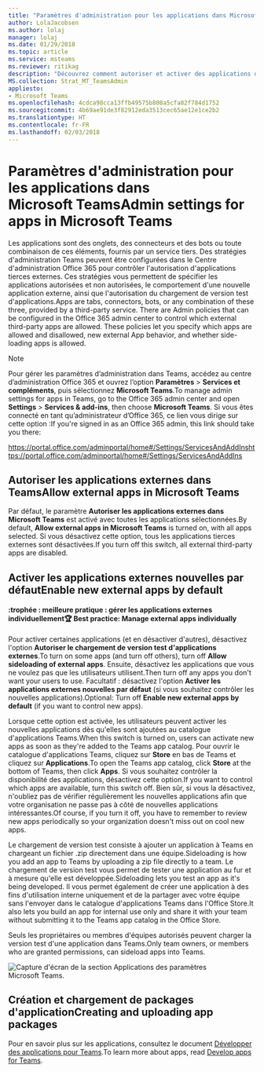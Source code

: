 ```yaml
---
title: "Paramètres d'administration pour les applications dans Microsoft Teams"
author: LolaJacobsen
ms.author: lolaj
manager: lolaj
ms.date: 01/29/2018
ms.topic: article
ms.service: msteams
ms.reviewer: ritikag
description: "Découvrez comment autoriser et activer des applications dans Microsoft Teams, y compris le chargement de version test d'applications externes."
MS.collection: Strat_MT_TeamsAdmin
appliesto:
- Microsoft Teams
ms.openlocfilehash: 4cdca98cca13ffb49575b808a5cfa82f784d1752
ms.sourcegitcommit: 4b69ae91de3f82912eda3513cec65ae12e1ce2b2
ms.translationtype: HT
ms.contentlocale: fr-FR
ms.lasthandoff: 02/03/2018
---
```

<a name="admin-settings-for-apps-in-microsoft-teams"></a><span data-ttu-id="371da-103">Paramètres d'administration pour les applications dans Microsoft Teams</span><span class="sxs-lookup"><span data-stu-id="371da-103">Admin settings for apps in Microsoft Teams</span></span>
==========================================

<span data-ttu-id="371da-p101">Les applications sont des onglets, des connecteurs et des bots ou toute combinaison de ces éléments, fournis par un service tiers. Des stratégies d'administration Teams peuvent être configurées dans le Centre d'administration Office 365 pour contrôler l'autorisation d'applications tierces externes. Ces stratégies vous permettent de spécifier les applications autorisées et non autorisées, le comportement d'une nouvelle application externe, ainsi que l'autorisation du chargement de version test d'applications.</span><span class="sxs-lookup"><span data-stu-id="371da-p101">Apps are tabs, connectors, bots, or any combination of these three, provided by a third-party service. There are Admin policies that can be configured in the Office 365 admin center to control which external third-party apps are allowed. These policies let you specify which apps are allowed and disallowed, new external App behavior, and whether side-loading apps is allowed.</span></span>

> [!NOTE]
> <span data-ttu-id="371da-107">Pour gérer les paramètres d’administration dans Teams, accédez au centre d’administration Office 365 et ouvrez l’option **Paramètres** > **Services et compléments**, puis sélectionnez **Microsoft Teams**.</span><span class="sxs-lookup"><span data-stu-id="371da-107">To manage admin settings for apps in Teams, go to the Office 365 admin center and open **Settings** > **Services & add-ins**, then choose **Microsoft Teams**.</span></span> <span data-ttu-id="371da-108">Si vous êtes connecté en tant qu’administrateur d’Office 365, ce lien vous dirige sur cette option :</span><span class="sxs-lookup"><span data-stu-id="371da-108">If you're signed in as an Office 365 admin, this link should take you there:</span></span>
> 
> <span data-ttu-id="371da-109">https://portal.office.com/adminportal/home#/Settings/ServicesAndAddIns</span><span class="sxs-lookup"><span data-stu-id="371da-109">https://portal.office.com/adminportal/home#/Settings/ServicesAndAddIns</span></span> 

## <a name="allow-external-apps-in-teams"></a><span data-ttu-id="371da-110">Autoriser les applications externes dans Teams</span><span class="sxs-lookup"><span data-stu-id="371da-110">Allow external apps in Microsoft Teams</span></span>

<span data-ttu-id="371da-111">Par défaut, le paramètre **Autoriser les applications externes dans Microsoft Teams** est activé avec toutes les applications sélectionnées.</span><span class="sxs-lookup"><span data-stu-id="371da-111">By default, **Allow external apps in Microsoft Teams** is turned on, with all apps selected.</span></span>  <span data-ttu-id="371da-112">Si vous désactivez cette option, tous les applications tierces externes sont désactivées.</span><span class="sxs-lookup"><span data-stu-id="371da-112">If you turn off this switch, all external third-party apps are disabled.</span></span> 

## <a name="enable-new-external-apps-by-default"></a><span data-ttu-id="371da-113">Activer les applications externes nouvelles par défaut</span><span class="sxs-lookup"><span data-stu-id="371da-113">Enable new external apps by default</span></span>

#### <a name="trophy-best-practice-manage-external-apps-individually"></a><span data-ttu-id="371da-114">:trophée : meilleure pratique : gérer les applications externes individuellement</span><span class="sxs-lookup"><span data-stu-id="371da-114">:trophy: Best practice: Manage external apps individually</span></span> 
 
<span data-ttu-id="371da-115">Pour activer certaines applications (et en désactiver d'autres), désactivez l'option **Autoriser le chargement de version test d'applications externes**.</span><span class="sxs-lookup"><span data-stu-id="371da-115">To turn on some apps (and turn off others), turn off **Allow sideloading of external apps**.</span></span> <span data-ttu-id="371da-116">Ensuite, désactivez les applications que vous ne voulez pas que les utilisateurs utilisent.</span><span class="sxs-lookup"><span data-stu-id="371da-116">Then turn off any apps you don't want your users to use.</span></span> <span data-ttu-id="371da-117">Facultatif : désactivez l'option **Activer les applications externes nouvelles par défaut** (si vous souhaitez contrôler les nouvelles applications).</span><span class="sxs-lookup"><span data-stu-id="371da-117">Optional: Turn off **Enable new external apps by default** (if you want to control new apps).</span></span> 

<span data-ttu-id="371da-118">Lorsque cette option est activée, les utilisateurs peuvent activer les nouvelles applications dès qu'elles sont ajoutées au catalogue d'applications Teams.</span><span class="sxs-lookup"><span data-stu-id="371da-118">When this switch is turned on, users can activate new apps as soon as they're added to the Teams app catalog.</span></span> <span data-ttu-id="371da-119">Pour ouvrir le catalogue d'applications Teams, cliquez sur **Store** en bas de Teams et cliquez sur **Applications**.</span><span class="sxs-lookup"><span data-stu-id="371da-119">To open the Teams app catalog, click **Store** at the bottom of Teams, then click **Apps**.</span></span> <span data-ttu-id="371da-120">Si vous souhaitez contrôler la disponibilité des applications, désactivez cette option.</span><span class="sxs-lookup"><span data-stu-id="371da-120">If you want to control which apps are available, turn this switch off.</span></span> <span data-ttu-id="371da-121">Bien sûr, si vous la désactivez, n'oubliez pas de vérifier régulièrement les nouvelles applications afin que votre organisation ne passe pas à côté de nouvelles applications intéressantes.</span><span class="sxs-lookup"><span data-stu-id="371da-121">Of course, if you turn it off, you have to remember to review new apps periodically so your organization doesn't miss out on cool new apps.</span></span> 

<span data-ttu-id="371da-122">Le chargement de version test consiste à ajouter un application à Teams en chargeant un fichier .zip directement dans une équipe.</span><span class="sxs-lookup"><span data-stu-id="371da-122">Sideloading is how you add an app to Teams by uploading a zip file directly to a team.</span></span> <span data-ttu-id="371da-123">Le chargement de version test vous permet de tester une application au fur et à mesure qu'elle est développée.</span><span class="sxs-lookup"><span data-stu-id="371da-123">Sideloading lets you test an app as it's being developed.</span></span> <span data-ttu-id="371da-124">Il vous permet également de créer une application à des fins d'utilisation interne uniquement et de la partager avec votre équipe sans l'envoyer dans le catalogue d'applications Teams dans l'Office Store.</span><span class="sxs-lookup"><span data-stu-id="371da-124">It also lets you build an app for internal use only and share it with your team without submitting it to the Teams app catalog in the Office Store.</span></span> 

<span data-ttu-id="371da-125">Seuls les propriétaires ou membres d'équipes autorisés peuvent charger la version test d'une application dans Teams.</span><span class="sxs-lookup"><span data-stu-id="371da-125">Only team owners, or members who are granted permissions, can sideload apps into Teams.</span></span>  

![Capture d'écran de la section Applications des paramètres Microsoft Teams.](media/Admin_settings_for_apps_in_Microsoft_Teams_image1.png) 

## <a name="creating-and-uploading-app-packages"></a><span data-ttu-id="371da-127">Création et chargement de packages d'application</span><span class="sxs-lookup"><span data-stu-id="371da-127">Creating and uploading app packages</span></span> 

<span data-ttu-id="371da-128">Pour en savoir plus sur les applications, consultez le document [Développer des applications pour Teams](https://docs.microsoft.com/microsoftteams/platform/concepts/apps/apps-overview).</span><span class="sxs-lookup"><span data-stu-id="371da-128">To learn more about apps, read [Develop apps for Teams](https://docs.microsoft.com/microsoftteams/platform/concepts/apps/apps-overview).</span></span> 



